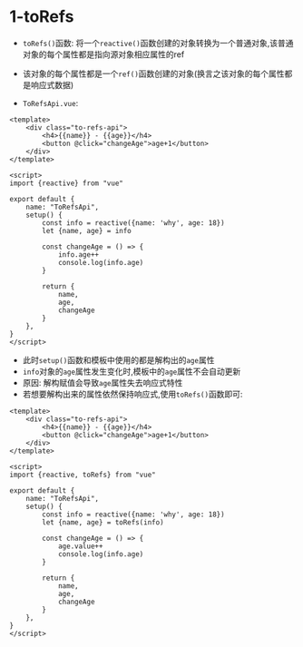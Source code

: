 # 1-toRefs

- `toRefs()`函数: 将一个`reactive()`函数创建的对象转换为一个普通对象,该普通对象的每个属性都是指向源对象相应属性的ref
- 该对象的每个属性都是一个`ref()`函数创建的对象(换言之该对象的每个属性都是响应式数据)

- `ToRefsApi.vue`:

```vue
<template>
    <div class="to-refs-api">
        <h4>{{name}} - {{age}}</h4>
        <button @click="changeAge">age+1</button>
    </div>
</template>

<script>
import {reactive} from "vue"

export default {
    name: "ToRefsApi",
    setup() {
        const info = reactive({name: 'why', age: 18})
        let {name, age} = info

        const changeAge = () => {
            info.age++
            console.log(info.age)
        }

        return {
            name,
            age,
            changeAge
        }
    },
}
</script>
```

- 此时`setup()`函数和模板中使用的都是解构出的`age`属性
- `info`对象的`age`属性发生变化时,模板中的`age`属性不会自动更新
- 原因: 解构赋值会导致`age`属性失去响应式特性
- 若想要解构出来的属性依然保持响应式,使用`toRefs()`函数即可:

```vue
<template>
    <div class="to-refs-api">
        <h4>{{name}} - {{age}}</h4>
        <button @click="changeAge">age+1</button>
    </div>
</template>

<script>
import {reactive, toRefs} from "vue"

export default {
    name: "ToRefsApi",
    setup() {
        const info = reactive({name: 'why', age: 18})
        let {name, age} = toRefs(info)

        const changeAge = () => {
            age.value++
            console.log(info.age)
        }

        return {
            name,
            age,
            changeAge
        }
    },
}
</script>
```